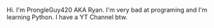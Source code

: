Hi. I'm ProngleGuy420 AKA Ryan.
I'm very bad at programing and I'm learning Python.
I have a YT Channel btw.
